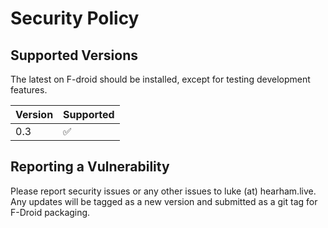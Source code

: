 # Security Policy

## Supported Versions
The latest on F-droid should be installed, except for testing development features.

| Version | Supported          |
| ------- | ------------------ |
| 0.3     | :white_check_mark: |

## Reporting a Vulnerability

Please report security issues or any other issues to luke (at) hearham.live.
Any updates will be tagged as a new version and submitted as a git tag for F-Droid packaging.
